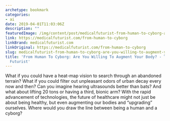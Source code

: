```yaml
---
archetype: bookmark
categories:
- ai
date: 2019-04-01T11:03:06Z
description: ""
featuredImage: /img/content/post/medicalfuturist-from-human-to-cyborg-are-you-willing-to-augment-your-body-the-medical-futurist.jpg
link: https://medicalfuturist.com/from-human-to-cyborg
linkBrand: medicalfuturist.com
linkOriginal: https://medicalfuturist.com/from-human-to-cyborg
slug: medicalfuturist-from-human-to-cyborg-are-you-willing-to-augment-your-body-the-medical-futurist
title: 'From Human To Cyborg: Are You Willing To Augment Your Body? - The Medical
  Futurist'
---
```

What if you could have a heat-map vision to search through an abandoned terrain? What if you could filter out unpleasant odors of urban decay every now and then? Can you imagine hearing ultrasounds better than bats? And what about lifting 20 tons or having a third, bionic arm? With the rapid advancement of technologies, the future of healthcare might not just be about being healthy, but even augmenting our bodies and “upgrading” ourselves. Where would you draw the line between being a human and a cyborg?

